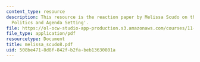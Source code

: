 ```yaml
---
content_type: resource
description: This resource is the reaction paper by Melissa Scudo on the topic 'Disaster
  Politics and Agenda Setting'.
file: https://ol-ocw-studio-app-production.s3.amazonaws.com/courses/11-941-disaster-vulnerability-and-resilience-spring-2005/508be4718d8f842fb2fabeb13630801a_melissa_scudo8.pdf
file_type: application/pdf
resourcetype: Document
title: melissa_scudo8.pdf
uid: 508be471-8d8f-842f-b2fa-beb13630801a
---
```

